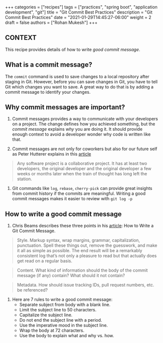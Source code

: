 +++
categories = ["recipes"]
tags = ["practices", "spring boot", "application development", "git"]
title = "Git Commit Best Practices"
description = "Git Commit Best Practices"
date = "2021-01-29T14:45:27-06:00"
weight = 2
draft = false
authors = ["Rohan Mukesh"]
+++

## CONTEXT
This recipe provides details of how to write _good commit message_.

## What is a commit message?

The `commit` command is used to save changes to a local repository after staging in Git. 
However, before you can save changes in Git, you have to tell Git which changes you want to save. A great way to do that is by adding a commit message to identify your changes.
   
## Why commit messages are important?

1. Commit messages provides a way to communicate with your developers on a project. 
   The change defines how you achieved something, but the _commit message_ explains _why_ you are doing it. 
   It should provide enough context to avoid a developer wonder why code is written like that.

1. Commit messages are not only for coworkers but also for our future self as Peter Hutterer explains in this [article](http://who-t.blogspot.com/2009/12/on-commit-messages.html)

> Any software project is a collaborative project. It has at least two developers, the original developer and the original developer a few weeks or months later when the train of thought has long left the station.

1. Git commands like `log`, `rebase`, `cherry-pick` can provide great insights from commit history if the commits are meaningful. Writing a good commit messages makes it easier to review
   with `git log -p`

## How to write a good commit message

1. Chris Beams describes these three points in his [article](https://chris.beams.io/posts/git-commit/): How to Write a Git Commit Message.
> Style. Markup syntax, wrap margins, grammar, capitalization, punctuation. Spell these things out, remove the guesswork, and make it all as simple as possible. The end result will be a remarkably consistent log that’s not only a pleasure to read but that actually does get read on a regular basis.

> Content. What kind of information should the body of the commit message (if any) contain? What should it not contain?

> Metadata. How should issue tracking IDs, pull request numbers, etc. be referenced?

1. Here are 7 rules to write a good commit message:
   * Separate subject from body with a blank line.
   * Limit the subject line to 50 characters.
   * Capitalize the subject line.
   * Do not end the subject line with a period.
   * Use the imperative mood in the subject line.
   * Wrap the body at 72 characters.
   * Use the body to explain what and why vs. how.
    
